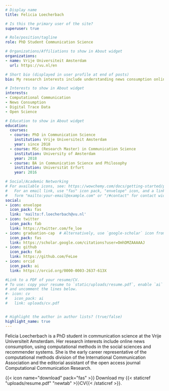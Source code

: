 ```yaml
---
# Display name
title: Felicia Loecherbach

# Is this the primary user of the site?
superuser: true

# Role/position/tagline
role: PhD Student Communication Science

# Organizations/Affiliations to show in About widget
organizations:
- name: Vrije Universiteit Amsterdam
  url: https://vu.nl/en

# Short bio (displayed in user profile at end of posts)
bio: My research interests include understanding news consumption online making use of theories from political communication and journalism. I use computational methods to study digital trace data. Only publishing research and tools open source.

# Interests to show in About widget
interests:
- Computational Communication
- News Consumption
- Digital Trace Data
- Open Science

# Education to show in About widget
education:
  courses:
  - course: PhD in Communication Science
    institution: Vrije Universiteit Amsterdam
    year: since 2018
  - course: MSc (Research Master) in Communication Science
    institution: University of Amsterdam
    year: 2018
  - course: BA in Communication Science and Philosophy
    institution: Universität Erfurt
    year: 2016

# Social/Academic Networking
# For available icons, see: https://wowchemy.com/docs/getting-started/page-builder/#icons
#   For an email link, use "fas" icon pack, "envelope" icon, and a link in the
#   form "mailto:your-email@example.com" or "/#contact" for contact widget.
social:
- icon: envelope
  icon_pack: fas
  link: 'mailto:f.loecherbach@vu.nl'
- icon: twitter
  icon_pack: fab
  link: https://twitter.com/fe_loe
- icon: graduation-cap  # Alternatively, use `google-scholar` icon from `ai` icon pack
  icon_pack: fas
  link: https://scholar.google.com/citations?user=OmhDMZAAAAAJ
- icon: github
  icon_pack: fab
  link: https://github.com/FeLoe
- icon: orcid
  icon_pack: ai
  link: https://orcid.org/0000-0003-2637-613X

#Link to a PDF of your resume/CV.
# To use: copy your resume to `static/uploads/resume.pdf`, enable `ai` icons in `params.toml`, 
# and uncomment the lines below.
#- icon: cv
#   icon_pack: ai
#   link: uploads/cv.pdf


# Highlight the author in author lists? (true/false)
highlight_name: true
---
```


Felicia Loecherbach is a PhD student in communication science at the Vrije Universiteit Amsterdam. Her research interests include online news consumption, using computational methods in the social sciences and recommender systems. She is the early career representative of the computational methods division of the International Communication Association and the editorial assistant of the open access journal Computational Communication Research. 

{{< icon name="download" pack="fas" >}} Download my {{< staticref "uploads/resume.pdf" "newtab" >}}CV{{< /staticref >}}.
